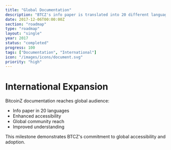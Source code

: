 ```yaml
---
title: "Global Documentation"
description: "BTCZ's info paper is translated into 20 different languages"
date: 2017-12-06T00:00:00Z
section: "roadmap"
type: "roadmap"
layout: "single"
year: 2017
status: "completed"
progress: 100
tags: ["Documentation", "International"]
icon: "/images/icons/document.svg"
priority: "high"
---
```


# International Expansion

BitcoinZ documentation reaches global audience:
- Info paper in 20 languages
- Enhanced accessibility
- Global community reach
- Improved understanding

This milestone demonstrates BTCZ's commitment to global accessibility and adoption.
